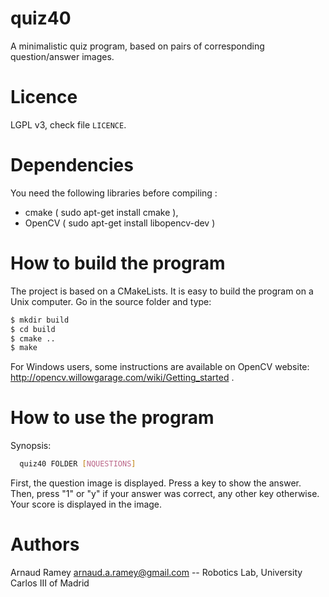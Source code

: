 # quiz40

A minimalistic quiz program, 
based on pairs of corresponding question/answer images.

Licence
=======

LGPL v3, check file ```LICENCE```.

Dependencies
============

You need the following libraries before compiling :
 * cmake  ( sudo apt-get install cmake ),
 * OpenCV ( sudo apt-get install libopencv-dev )

How to build the program
========================

The project is based on a CMakeLists.
It is easy to build the program on a Unix computer.
Go in the source folder and type:
```bash
$ mkdir build
$ cd build
$ cmake ..
$ make
```

For Windows users, some instructions are available on OpenCV website:
http://opencv.willowgarage.com/wiki/Getting_started .

How to use the program
======================


Synopsis: 
```bash
  quiz40 FOLDER [NQUESTIONS]
```

First, the question image is displayed. Press a key to show the answer.
Then, press "1" or "y" if your answer was correct, any other key otherwise.
Your score is displayed in the image.

Authors
=======

Arnaud Ramey <arnaud.a.ramey@gmail.com>
  -- Robotics Lab, University Carlos III of Madrid
